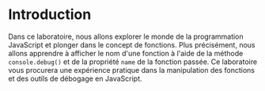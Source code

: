 # Introduction

Dans ce laboratoire, nous allons explorer le monde de la programmation JavaScript et plonger dans le concept de fonctions. Plus précisément, nous allons apprendre à afficher le nom d'une fonction à l'aide de la méthode `console.debug()` et de la propriété `name` de la fonction passée. Ce laboratoire vous procurera une expérience pratique dans la manipulation des fonctions et des outils de débogage en JavaScript.
